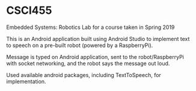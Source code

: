 # CSCI455

Embedded Systems: Robotics
Lab for a course taken in Spring 2019

This is an Android application built using Android Studio to implement text to speech on a pre-built robot (powered by a RaspberryPi).

Message is typed on Android application, sent to the robot/RaspberryPi with socket networking, and the robot says the message out loud.

Used available android packages, including TextToSpeech, for implementation.
